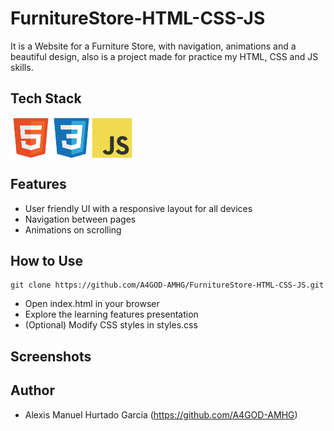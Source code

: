 # FurnitureStore-HTML-CSS-JS

It is a Website for a Furniture Store, with navigation, animations and a beautiful design, also is a project made for practice my HTML, CSS and JS skills.

## Tech Stack

<div style="display: flex; align-items: center;">
  <img src="https://raw.githubusercontent.com/A4GOD-AMHG/Utils-for-repos/main/icons/html5/html5-original.svg" alt="html5" width="65" height="65" />
  <img src="https://raw.githubusercontent.com/A4GOD-AMHG/Utils-for-repos/main/icons/css3/css3-original.svg" alt="css3" width="65" height="65" />
  <img src="https://raw.githubusercontent.com/A4GOD-AMHG/Utils-for-repos/main/icons/js/javascript-original.svg" alt="js" width="65" height="65" />
</div>

## Features

- User friendly UI with a responsive layout for all devices
- Navigation between pages
- Animations on scrolling

## How to Use

```
git clone https://github.com/A4GOD-AMHG/FurnitureStore-HTML-CSS-JS.git
```

- Open index.html in your browser
- Explore the learning features presentation
- (Optional) Modify CSS styles in styles.css

## Screenshots
<!-- 
![Mobile view](screenshots/mobile.png)
![Ipad view](screenshots/ipad.png)
![Desktop view](screenshots/desktop.png)
![Desktop view 2](screenshots/desktop2.png)
![Desktop view 3](screenshots/desktop3.png) -->

## Author

- Alexis Manuel Hurtado García (<https://github.com/A4GOD-AMHG>)
  